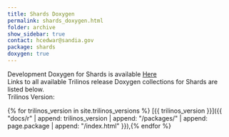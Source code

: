```yaml
---
title: Shards Doxygen
permalink: shards_doxygen.html
folder: archive
show_sidebar: true
contact: hcedwar@sandia.gov
package: shards
doxygen: true
---
```


Development Doxygen for Shards is available [Here](docs//shards/index.html)  
Links to all available Trilinos release Doxygen collections for Shards are listed below.  
Trilinos Version: 

{% for trilinos_version in site.trilinos_versions %}
[{{ trilinos_version }}]({{ "docs/r" | append: trilinos_version | append: "/packages/" | append: page.package | append: "/index.html" }}),{% endfor %}
